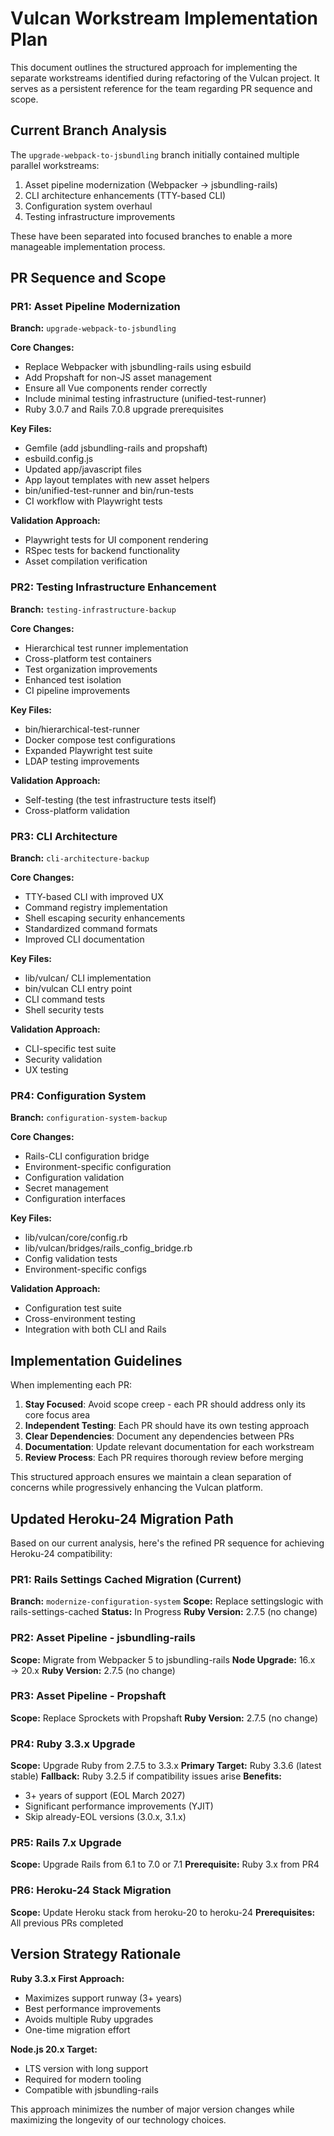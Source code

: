 # Vulcan Workstream Implementation Plan

This document outlines the structured approach for implementing the separate workstreams identified during refactoring of the Vulcan project. It serves as a persistent reference for the team regarding PR sequence and scope.

## Current Branch Analysis

The `upgrade-webpack-to-jsbundling` branch initially contained multiple parallel workstreams:

1. Asset pipeline modernization (Webpacker → jsbundling-rails)
2. CLI architecture enhancements (TTY-based CLI)
3. Configuration system overhaul
4. Testing infrastructure improvements

These have been separated into focused branches to enable a more manageable implementation process.

## PR Sequence and Scope

### PR1: Asset Pipeline Modernization

**Branch:** `upgrade-webpack-to-jsbundling`

**Core Changes:**
- Replace Webpacker with jsbundling-rails using esbuild
- Add Propshaft for non-JS asset management
- Ensure all Vue components render correctly
- Include minimal testing infrastructure (unified-test-runner)
- Ruby 3.0.7 and Rails 7.0.8 upgrade prerequisites

**Key Files:**
- Gemfile (add jsbundling-rails and propshaft)
- esbuild.config.js
- Updated app/javascript files
- App layout templates with new asset helpers
- bin/unified-test-runner and bin/run-tests
- CI workflow with Playwright tests

**Validation Approach:**
- Playwright tests for UI component rendering
- RSpec tests for backend functionality
- Asset compilation verification

### PR2: Testing Infrastructure Enhancement

**Branch:** `testing-infrastructure-backup`

**Core Changes:**
- Hierarchical test runner implementation
- Cross-platform test containers
- Test organization improvements
- Enhanced test isolation
- CI pipeline improvements

**Key Files:**
- bin/hierarchical-test-runner
- Docker compose test configurations
- Expanded Playwright test suite
- LDAP testing improvements

**Validation Approach:**
- Self-testing (the test infrastructure tests itself)
- Cross-platform validation

### PR3: CLI Architecture

**Branch:** `cli-architecture-backup`

**Core Changes:**
- TTY-based CLI with improved UX
- Command registry implementation
- Shell escaping security enhancements
- Standardized command formats
- Improved CLI documentation

**Key Files:**
- lib/vulcan/ CLI implementation
- bin/vulcan CLI entry point
- CLI command tests
- Shell security tests

**Validation Approach:**
- CLI-specific test suite
- Security validation
- UX testing

### PR4: Configuration System

**Branch:** `configuration-system-backup`

**Core Changes:**
- Rails-CLI configuration bridge
- Environment-specific configuration
- Configuration validation
- Secret management
- Configuration interfaces

**Key Files:**
- lib/vulcan/core/config.rb
- lib/vulcan/bridges/rails_config_bridge.rb
- Config validation tests
- Environment-specific configs

**Validation Approach:**
- Configuration test suite
- Cross-environment testing
- Integration with both CLI and Rails

## Implementation Guidelines

When implementing each PR:

1. **Stay Focused**: Avoid scope creep - each PR should address only its core focus area
2. **Independent Testing**: Each PR should have its own testing approach
3. **Clear Dependencies**: Document any dependencies between PRs
4. **Documentation**: Update relevant documentation for each workstream
5. **Review Process**: Each PR requires thorough review before merging

This structured approach ensures we maintain a clean separation of concerns while progressively enhancing the Vulcan platform.

## Updated Heroku-24 Migration Path

Based on our current analysis, here's the refined PR sequence for achieving Heroku-24 compatibility:

### PR1: Rails Settings Cached Migration (Current)
**Branch:** `modernize-configuration-system`
**Scope:** Replace settingslogic with rails-settings-cached
**Status:** In Progress
**Ruby Version:** 2.7.5 (no change)

### PR2: Asset Pipeline - jsbundling-rails
**Scope:** Migrate from Webpacker 5 to jsbundling-rails
**Node Upgrade:** 16.x → 20.x
**Ruby Version:** 2.7.5 (no change)

### PR3: Asset Pipeline - Propshaft
**Scope:** Replace Sprockets with Propshaft
**Ruby Version:** 2.7.5 (no change)

### PR4: Ruby 3.3.x Upgrade
**Scope:** Upgrade Ruby from 2.7.5 to 3.3.x
**Primary Target:** Ruby 3.3.6 (latest stable)
**Fallback:** Ruby 3.2.5 if compatibility issues arise
**Benefits:** 
- 3+ years of support (EOL March 2027)
- Significant performance improvements (YJIT)
- Skip already-EOL versions (3.0.x, 3.1.x)

### PR5: Rails 7.x Upgrade
**Scope:** Upgrade Rails from 6.1 to 7.0 or 7.1
**Prerequisite:** Ruby 3.x from PR4

### PR6: Heroku-24 Stack Migration
**Scope:** Update Heroku stack from heroku-20 to heroku-24
**Prerequisites:** All previous PRs completed

## Version Strategy Rationale

**Ruby 3.3.x First Approach:**
- Maximizes support runway (3+ years)
- Best performance improvements
- Avoids multiple Ruby upgrades
- One-time migration effort

**Node.js 20.x Target:**
- LTS version with long support
- Required for modern tooling
- Compatible with jsbundling-rails

This approach minimizes the number of major version changes while maximizing the longevity of our technology choices.